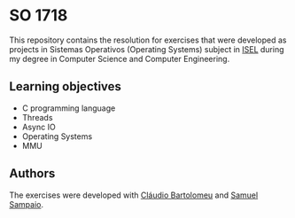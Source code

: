# SO 1718

This repository contains the resolution for exercises that were developed as projects in Sistemas Operativos (Operating Systems) subject in [ISEL](https://www.isel.pt) during my degree in Computer Science and Computer Engineering.

## Learning objectives

* C programming language
* Threads
* Async IO
* Operating Systems
* MMU

## Authors

The exercises were developed with [Cláudio Bartolomeu](https://github.com/cbartolomeu) and [Samuel Sampaio](https://github.com/SamuelSampaio98).